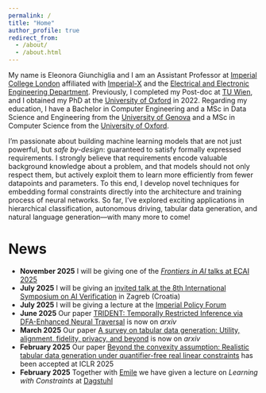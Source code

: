 ```yaml
---
permalink: /
title: "Home"
author_profile: true
redirect_from: 
  - /about/
  - /about.html
---
```


My name is Eleonora Giunchiglia and I am an Assistant Professor at [Imperial College London](https://www.imperial.ac.uk) affiliated with [Imperial-X](https://ix.imperial.ac.uk) and the [Electrical and Electronic Engineering Department](https://www.imperial.ac.uk/electrical-engineering/). Previously, I completed my Post-doc at [TU Wien](https://www.tuwien.at/en/), and I obtained my PhD at the [University of Oxford](https://www.ox.ac.uk) in 2022. Regarding my education, I have a Bachelor in Computer Engineering and a MSc in Data Science and Engineering from the [University of Genova](https://unige.it/en) and a MSc in Computer Science from the [University of Oxford](https://www.ox.ac.uk). 

I’m passionate about building machine learning models that are not just powerful, but *safe by-design*: guaranteed to satisfy formally expressed requirements.
I strongly believe that requirements encode valuable background knowledge about a problem, and that models should not only respect them, but actively exploit them to learn more efficiently from fewer datapoints and parameters.
To this end, I develop novel techniques for embedding formal constraints directly into the architecture and training process of neural networks. So far, I’ve explored exciting applications in hierarchical classification, autonomous driving, tabular data generation, and natural language generation—with many more to come!


News
======
- **November 2025** I will be giving one of the [*Frontiers in AI* talks at ECAI 2025](https://ecai2025.org/frontiers-in-ai/)
- **July 2025** I will be giving an [invited talk at the 8th International Symposium on AI Verification](https://www.aiverification.org/2025/) in Zagreb (Croatia)
- **July 2025** I will be giving a lecture at the [Imperial Policy Forum](https://www.imperial.ac.uk/the-forum/)
- **June 2025** Our paper [TRIDENT: Temporally Restricted Inference via DFA-Enhanced Neural Traversal](https://arxiv.org/pdf/2506.09701) is now on *arxiv*
- **March 2025** Our paper [A survey on tabular data generation: Utility, alignment, fidelity, privacy, and beyond](https://arxiv.org/pdf/2503.05954?) is now on *arxiv*
- **February 2025** Our paper [Beyond the convexity assumption: Realistic tabular data generation under quantifier-free real linear constraints](https://arxiv.org/pdf/2502.18237?) has been accepted at ICLR 2025
- **February 2025** Together with [Emile](https://www.emilevankrieken.com) we have given a lecture on *Learning with Constraints* at [Dagstuhl](https://www.dagstuhl.de/seminars/seminar-calendar/seminar-details/25061)